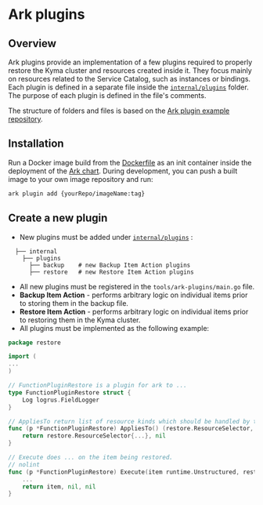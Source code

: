 # Ark plugins

## Overview

Ark plugins provide an implementation of a few plugins required to properly restore the Kyma cluster and resources created inside it. They focus mainly on resources related to the Service Catalog, such as instances or bindings. Each plugin is defined in a separate file inside the [`internal/plugins`](internal/plugins) folder. The purpose of each plugin is defined in the file's comments.

The structure of folders and files is based on the [Ark plugin example repository](https://github.com/heptio/ark-plugin-example).

## Installation

Run a Docker image build from the [Dockerfile](Dockerfile) as an init container inside the deployment of the [Ark chart](../../resources/ark). During development, you can push a built image to your own image repository and run:

```bash
ark plugin add {yourRepo/imageName:tag}
```

## Create a new plugin

- New plugins must be added under [`internal/plugins`](internal/plugins) :

```             
  ├── internal                                                                  
    ├── plugins
      ├── backup    # new Backup Item Action plugins 
      ├── restore   # new Restore Item Action plugins 
  ```

- All new plugins must be registered in the `tools/ark-plugins/main.go` file.
- **Backup Item Action** - performs arbitrary logic on individual items prior to storing them in the backup file.
- **Restore Item Action** - performs arbitrary logic on individual items prior to restoring them in the Kyma cluster.
- All plugins must be implemented as the following example:

```go
package restore

import (
...
)

// FunctionPluginRestore is a plugin for ark to ...
type FunctionPluginRestore struct {
	Log logrus.FieldLogger
}

// AppliesTo return list of resource kinds which should be handled by this plugin
func (p *FunctionPluginRestore) AppliesTo() (restore.ResourceSelector, error) {
	return restore.ResourceSelector{...}, nil
}

// Execute does ... on the item being restored.
// nolint
func (p *FunctionPluginRestore) Execute(item runtime.Unstructured, restore *v1.Restore) (runtime.Unstructured, error, error) {
    ...
	return item, nil, nil
}

```
